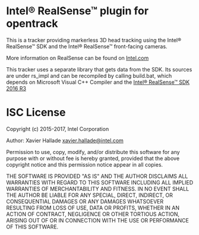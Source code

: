 # Intel® RealSense™ plugin for opentrack
This is a tracker providing markerless 3D head tracking using the Intel® RealSense™ SDK and the Intel® RealSense™ front-facing cameras. 

More information on RealSense can be found on [Intel.com](http://www.intel.com/content/www/us/en/architecture-and-technology/realsense-overview.html)

This tracker uses a separate library that gets data from the SDK. Its sources are under rs_impl and can be recompiled by calling build.bat, which depends on Microsoft Visual C++ Compiler and the [Intel® RealSense™ SDK 2016 R3](http://registrationcenter-download.intel.com/akdlm/irc_nas/vcp/9078/intel_rs_sdk_offline_package_10.0.26.0396.exe)

# ISC License
Copyright (c) 2015-2017, Intel Corporation

  Author: Xavier Hallade <xavier.hallade@intel.com>
  
Permission to use, copy, modify, and/or distribute this software for any purpose with or without fee is hereby granted, provided that the above copyright notice and this permission notice appear in all copies.

THE SOFTWARE IS PROVIDED "AS IS" AND THE AUTHOR DISCLAIMS ALL WARRANTIES WITH REGARD TO THIS SOFTWARE INCLUDING ALL IMPLIED WARRANTIES OF MERCHANTABILITY AND FITNESS. IN NO EVENT SHALL THE AUTHOR BE LIABLE FOR ANY SPECIAL, DIRECT, INDIRECT, OR CONSEQUENTIAL DAMAGES OR ANY DAMAGES WHATSOEVER RESULTING FROM LOSS OF USE, DATA OR PROFITS, WHETHER IN AN ACTION OF CONTRACT, NEGLIGENCE OR OTHER TORTIOUS ACTION, ARISING OUT OF OR IN CONNECTION WITH THE USE OR PERFORMANCE OF THIS SOFTWARE.
